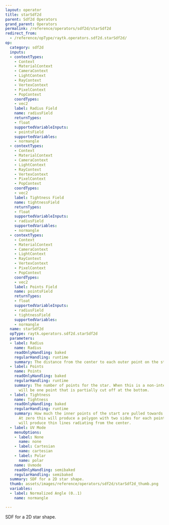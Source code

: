 ```yaml
---
layout: operator
title: starSdf2d
parent: Sdf2d Operators
grand_parent: Operators
permalink: /reference/operators/sdf2d/starSdf2d
redirect_from:
  - /reference/opType/raytk.operators.sdf2d.starSdf2d/
op:
  category: sdf2d
  inputs:
  - contextTypes:
    - Context
    - MaterialContext
    - CameraContext
    - LightContext
    - RayContext
    - VertexContext
    - PixelContext
    - PopContext
    coordTypes:
    - vec2
    label: Radius Field
    name: radiusField
    returnTypes:
    - float
    supportedVariableInputs:
    - pointsField
    supportedVariables:
    - normangle
  - contextTypes:
    - Context
    - MaterialContext
    - CameraContext
    - LightContext
    - RayContext
    - VertexContext
    - PixelContext
    - PopContext
    coordTypes:
    - vec2
    label: Tightness Field
    name: tightnessField
    returnTypes:
    - float
    supportedVariableInputs:
    - radiusField
    supportedVariables:
    - normangle
  - contextTypes:
    - Context
    - MaterialContext
    - CameraContext
    - LightContext
    - RayContext
    - VertexContext
    - PixelContext
    - PopContext
    coordTypes:
    - vec2
    label: Points Field
    name: pointsField
    returnTypes:
    - float
    supportedVariableInputs:
    - radiusField
    - tightnessField
    supportedVariables:
    - normangle
  name: starSdf2d
  opType: raytk.operators.sdf2d.starSdf2d
  parameters:
  - label: Radius
    name: Radius
    readOnlyHandling: baked
    regularHandling: runtime
    summary: The distance from the center to each outer point on the star.
  - label: Points
    name: Points
    readOnlyHandling: baked
    regularHandling: runtime
    summary: The number of points for the star. When this is a non-integer value there
      will be one point that is partially cut off at the bottom.
  - label: Tightness
    name: Tightness
    readOnlyHandling: baked
    regularHandling: runtime
    summary: How much the inner points of the start are pulled towards the center.
      At zero this will produce a polygon with two sides for each point. At one it
      will produce thin lines radiating from the center.
  - label: UV Mode
    menuOptions:
    - label: None
      name: none
    - label: Cartesian
      name: cartesian
    - label: Polar
      name: polar
    name: Uvmode
    readOnlyHandling: semibaked
    regularHandling: semibaked
  summary: SDF for a 2D star shape.
  thumb: assets/images/reference/operators/sdf2d/starSdf2d_thumb.png
  variables:
  - label: Normalized Angle (0..1)
    name: normangle

---
```



SDF for a 2D star shape.